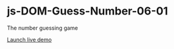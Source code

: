 # js-DOM-Guess-Number-06-01
The number guessing game

[Launch live demo](https://dd-obua.github.io/05-01-js-DOM-Guess/)
